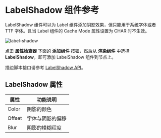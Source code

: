 # LabelShadow 组件参考

LabelShadow 组件可以为 Label 组件添加阴影效果，但只能用于系统字体或者 TTF 字体。且当 Label 组件的 Cache Mode 属性设置为 CHAR 时不生效。

![label-shadow](https://gitee.com/nlpleaf/PicGo/raw/master/6d3969c95fcdb691981eb7c53db47caf)

点击 **属性检查器** 下面的 **添加组件** 按钮，然后从 **渲染组件** 中选择 **LabelShadow**，即可添加 LabelShadow 组件到节点上。

描边脚本接口请参考 [LabelShadow API](https://docs.cocos.com/creator/api/zh/classes/LabelShadow.html)。

## LabelShadow 属性

| 属性   | 功能说明         |
| ------ | ---------------- |
| Color  | 阴影的颜色       |
| Offset | 字体与阴影的偏移 |
| Blur   | 阴影的模糊程度   |
